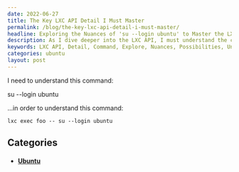 ```yaml
---
date: 2022-06-27
title: The Key LXC API Detail I Must Master
permalink: /blog/the-key-lxc-api-detail-i-must-master/
headline: Exploring the Nuances of 'su --login ubuntu' to Master the LXC API Detail
description: As I dive deeper into the LXC API, I must understand the command 'su --login ubuntu' in order to fully comprehend 'lxc exec foo -- su --login ubuntu'. Join me as I explore the nuances of this command and all the possibilities it unlocks.
keywords: LXC API, Detail, Command, Explore, Nuances, Possibilities, Understand, Master, Login, Ubuntu
categories: ubuntu
layout: post
---
```


I need to understand this command:

  su --login ubuntu

...in order to understand this command:

    lxc exec foo -- su --login ubuntu


## Categories

<ul>
<li><h4><a href='/ubuntu/'>Ubuntu</a></h4></li></ul>